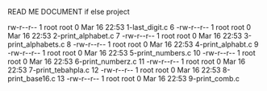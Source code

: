 READ ME DOCUMENT
if else project

rw-r--r-- 1 root root   0 Mar 16 22:53 1-last_digit.c
 6  -rw-r--r-- 1 root root   0 Mar 16 22:53 2-print_alphabet.c
 7  -rw-r--r-- 1 root root   0 Mar 16 22:53 3-print_alphabets.c
 8  -rw-r--r-- 1 root root   0 Mar 16 22:53 4-print_alphabt.c
 9  -rw-r--r-- 1 root root   0 Mar 16 22:53 5-print_numbers.c
10  -rw-r--r-- 1 root root   0 Mar 16 22:53 6-print_numberz.c
11  -rw-r--r-- 1 root root   0 Mar 16 22:53 7-print_tebahpla.c
12  -rw-r--r-- 1 root root   0 Mar 16 22:53 8-print_base16.c
13  -rw-r--r-- 1 root root   0 Mar 16 22:53 9-print_comb.c